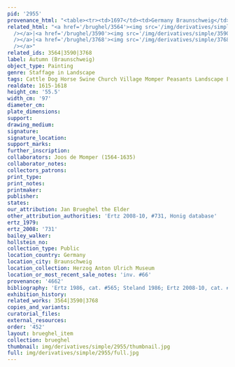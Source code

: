 ```yaml
---
pid: '2955'
provenance_html: "<table><tr><td>1697</td><td>Germany Braunschweig</td><td></td></tr></table>"
related_html: "<a href='/brughel/3564'><img src='/img/derivatives/simple/3564/thumbnail.jpg'
  /></a>|<a href='/brughel/3590'><img src='/img/derivatives/simple/3590/thumbnail.jpg'
  /></a>|<a href='/brughel/3768'><img src='/img/derivatives/simple/3768/thumbnail.jpg'
  /></a>"
related_ids: 3564|3590|3768
label: Autumn (Braunschweig)
object_type: Painting
genre: Staffage in Landscape
tags: Cattle Dog Horse Swine Church Village Momper Peasants Landscape Labor Road Wagon
realdate: 1615-1618
height_cm: '55.5'
width_cm: '97'
diameter_cm: 
plate_dimensions: 
support: 
drawing_medium: 
signature: 
signature_location: 
support_marks: 
further_inscription: 
collaborators: Joos de Momper (1564-1635)
collaborator_notes: 
collectors_patrons: 
print_type: 
print_notes: 
printmaker: 
publisher: 
states: 
our_attribution: Jan Brueghel the Elder
other_attribution_authorities: 'Ertz 2008-10, #731, Honig database'
ertz_1979: 
ertz_2008: '731'
bailey_walker: 
hollstein_no: 
collection_type: Public
location_country: Germany
location_city: Braunschweig
location_collection: Herzog Anton Ulrich Museum
location_or_most_recent_sale_notes: 'inv. #66'
provenance: '4662'
bibliography: 'Ertz 1986, cat. #565; Steland 1986; Ertz 2008-10, cat. #731'
exhibition_history: 
related_works: 3564|3590|3768
copies_and_variants: 
curatorial_files: 
external_resources: 
order: '452'
layout: brueghel_item
collection: brueghel
thumbnail: img/derivatives/simple/2955/thumbnail.jpg
full: img/derivatives/simple/2955/full.jpg
---
```

